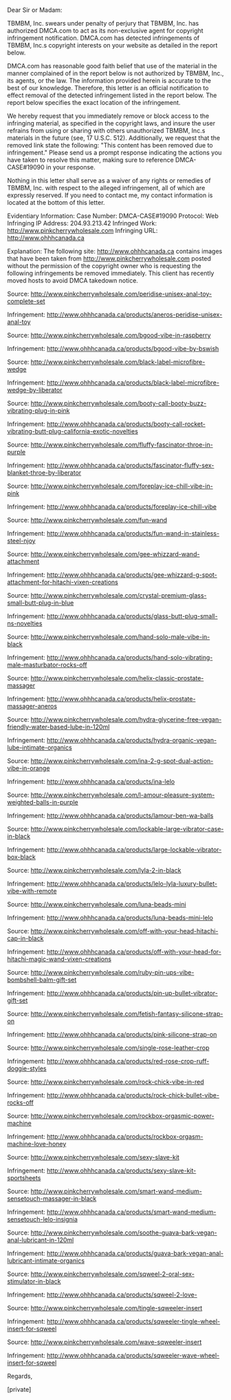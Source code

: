 Dear Sir or Madam:

TBMBM, Inc. swears under penalty of perjury that TBMBM, Inc. has authorized DMCA.com to act as its non-exclusive agent for copyright infringement notification. DMCA.com has detected infringements of TBMBM, Inc.s copyright interests on your website as detailed in the report below.

DMCA.com has reasonable good faith belief that use of the material in the manner complained of in the report below is not authorized by TBMBM, Inc., its agents, or the law. The information provided herein is accurate to the best of our knowledge. Therefore, this letter is an official notification to effect removal of the detected infringement listed in the report below. The report below specifies the exact location of the infringement.

We hereby request that you immediately remove or block access to the infringing material, as specified in the copyright laws, and insure the user refrains from using or sharing with others unauthorized TBMBM, Inc.s materials in the future (see, 17 U.S.C. 512). Additionally, we request that the removed link state the following: "This content has been removed due to infringement."
Please send us a prompt response indicating the actions you have taken to resolve this matter, making sure to reference DMCA-CASE#19090 in your response.

Nothing in this letter shall serve as a waiver of any rights or remedies of TBMBM, Inc. with respect to the alleged infringement, all of which are expressly reserved. If you need to contact me, my contact information is located at the bottom of this letter.

Evidentiary Information:
Case Number: DMCA-CASE#19090
Protocol: Web
Infringing IP Address: 204.93.213.42
Infringed Work: http://www.pinkcherrywholesale.com Infringing URL: http://www.ohhhcanada.ca

Explanation:
The following site: http://www.ohhhcanada.ca contains images that have been taken from http://www.pinkcherrywholesale.com posted without the permission of the copyright owner who is requesting the following infringements be removed immediately.
This client has recently moved hosts to avoid DMCA takedown notice.

Source: http://www.pinkcherrywholesale.com/peridise-unisex-anal-toy-complete-set

Infringement: http://www.ohhhcanada.ca/products/aneros-peridise-unisex-anal-toy

Source: http://www.pinkcherrywholesale.com/bgood-vibe-in-raspberry

Infringement: http://www.ohhhcanada.ca/products/bgood-vibe-by-bswish

Source: http://www.pinkcherrywholesale.com/black-label-microfibre-wedge

Infringement: http://www.ohhhcanada.ca/products/black-label-microfibre-wedge-by-liberator

Source: http://www.pinkcherrywholesale.com/booty-call-booty-buzz-vibrating-plug-in-pink

Infringement: http://www.ohhhcanada.ca/products/booty-call-rocket-vibrating-butt-plug-california-exotic-novelties

Source: http://www.pinkcherrywholesale.com/fluffy-fascinator-throe-in-purple

Infringement: http://www.ohhhcanada.ca/products/fascinator-fluffy-sex-blanket-throe-by-liberator

Source: http://www.pinkcherrywholesale.com/foreplay-ice-chill-vibe-in-pink

Infringement: http://www.ohhhcanada.ca/products/foreplay-ice-chill-vibe

Source: http://www.pinkcherrywholesale.com/fun-wand

Infringement: http://www.ohhhcanada.ca/products/fun-wand-in-stainless-steel-njoy

Source: http://www.pinkcherrywholesale.com/gee-whizzard-wand-attachment

Infringement: http://www.ohhhcanada.ca/products/gee-whizzard-g-spot-attachment-for-hitachi-vixen-creations

Source: http://www.pinkcherrywholesale.com/crystal-premium-glass-small-butt-plug-in-blue

Infringement: http://www.ohhhcanada.ca/products/glass-butt-plug-small-ns-novelties

Source: http://www.pinkcherrywholesale.com/hand-solo-male-vibe-in-black

Infringement: http://www.ohhhcanada.ca/products/hand-solo-vibrating-male-masturbator-rocks-off

Source: http://www.pinkcherrywholesale.com/helix-classic-prostate-massager

Infringement: http://www.ohhhcanada.ca/products/helix-prostate-massager-aneros

Source: http://www.pinkcherrywholesale.com/hydra-glycerine-free-vegan-friendly-water-based-lube-in-120ml

Infringement: http://www.ohhhcanada.ca/products/hydra-organic-vegan-lube-intimate-organics

Source: http://www.pinkcherrywholesale.com/ina-2-g-spot-dual-action-vibe-in-orange

Infringement: http://www.ohhhcanada.ca/products/ina-lelo

Source: http://www.pinkcherrywholesale.com/l-amour-pleasure-system-weighted-balls-in-purple

Infringement: http://www.ohhhcanada.ca/products/lamour-ben-wa-balls

Source: http://www.pinkcherrywholesale.com/lockable-large-vibrator-case-in-black

Infringement: http://www.ohhhcanada.ca/products/large-lockable-vibrator-box-black

Source: http://www.pinkcherrywholesale.com/lyla-2-in-black

Infringement: http://www.ohhhcanada.ca/products/lelo-lyla-luxury-bullet-vibe-with-remote

Source: http://www.pinkcherrywholesale.com/luna-beads-mini

Infringement: http://www.ohhhcanada.ca/products/luna-beads-mini-lelo

Source: http://www.pinkcherrywholesale.com/off-with-your-head-hitachi-cap-in-black

Infringement: http://www.ohhhcanada.ca/products/off-with-your-head-for-hitachi-magic-wand-vixen-creations

Source: http://www.pinkcherrywholesale.com/ruby-pin-ups-vibe-bombshell-balm-gift-set

Infringement: http://www.ohhhcanada.ca/products/pin-up-bullet-vibrator-gift-set

Source: http://www.pinkcherrywholesale.com/fetish-fantasy-silicone-strap-on

Infringement: http://www.ohhhcanada.ca/products/pink-silicone-strap-on

Source: http://www.pinkcherrywholesale.com/single-rose-leather-crop

Infringement: http://www.ohhhcanada.ca/products/red-rose-crop-ruff-doggie-styles

Source: http://www.pinkcherrywholesale.com/rock-chick-vibe-in-red

Infringement: http://www.ohhhcanada.ca/products/rock-chick-bullet-vibe-rocks-off

Source: http://www.pinkcherrywholesale.com/rockbox-orgasmic-power-machine

Infringement: http://www.ohhhcanada.ca/products/rockbox-orgasm-machine-love-honey

Source: http://www.pinkcherrywholesale.com/sexy-slave-kit

Infringement: http://www.ohhhcanada.ca/products/sexy-slave-kit-sportsheets

Source: http://www.pinkcherrywholesale.com/smart-wand-medium-sensetouch-massager-in-black

Infringement: http://www.ohhhcanada.ca/products/smart-wand-medium-sensetouch-lelo-insignia

Source: http://www.pinkcherrywholesale.com/soothe-guava-bark-vegan-anal-lubricant-in-120ml

Infringement: http://www.ohhhcanada.ca/products/guava-bark-vegan-anal-lubricant-intimate-organics

Source: http://www.pinkcherrywholesale.com/sqweel-2-oral-sex-stimulator-in-black

Infringement: http://www.ohhhcanada.ca/products/sqweel-2-love-

Source: http://www.pinkcherrywholesale.com/tingle-sqweeler-insert

Infringement: http://www.ohhhcanada.ca/products/sqweeler-tingle-wheel-insert-for-sqweel

Source: http://www.pinkcherrywholesale.com/wave-sqweeler-insert

Infringement: http://www.ohhhcanada.ca/products/sqweeler-wave-wheel-insert-for-sqweel

Regards,

[private]
